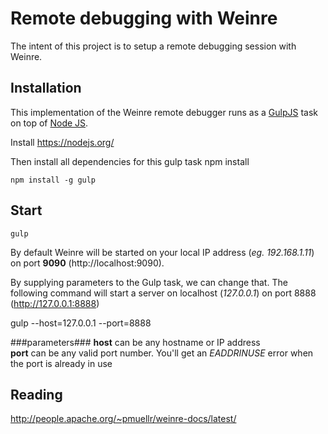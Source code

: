 # Remote debugging with Weinre

The intent of this project is to setup a remote debugging session with Weinre. 

## Installation
This implementation of the Weinre remote debugger runs as a [GulpJS](http://gulpjs.com/) task on top of [Node JS](https://nodejs.org/).

Install https://nodejs.org/

Then install all dependencies for this gulp task
    npm install

    npm install -g gulp

## Start
  
    gulp

By default Weinre will be started on your local IP address (*eg. 192.168.1.11*) on port **9090** (http://localhost:9090).

By supplying parameters to the Gulp task, we can change that. The following command will start a server on localhost (*127.0.0.1*) on port 8888 (http://127.0.0.1:8888)<br />

  gulp --host=127.0.0.1 --port=8888

###parameters###
**host** can be any hostname or IP address <br />
**port** can be any valid port number. You'll get an *EADDRINUSE* error when the port is already in use

## Reading

http://people.apache.org/~pmuellr/weinre-docs/latest/